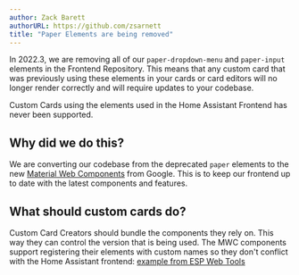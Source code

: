 ```yaml
---
author: Zack Barett
authorURL: https://github.com/zsarnett
title: "Paper Elements are being removed"
---
```


In 2022.3, we are removing all of our `paper-dropdown-menu` and `paper-input` elements in the Frontend Repository. This means that any custom card that was previously using these elements in your cards or card editors will no longer render correctly and will require updates to your codebase.

Custom Cards using the elements used in the Home Assistant Frontend has never been supported.

## Why did we do this?

We are converting our codebase from the deprecated `paper` elements to the new [Material Web Components](https://github.com/material-components/material-components-web-components) from Google. This is to keep our frontend up to date with the latest components and features.

## What should custom cards do?
 
Custom Card Creators should bundle the components they rely on. This way they can control the version that is being used. The MWC components support registering their elements with custom names so they don't conflict with the Home Assistant frontend: [example from ESP Web Tools](https://github.com/esphome/esp-web-tools/blob/main/src/components/ewt-checkbox.ts)

